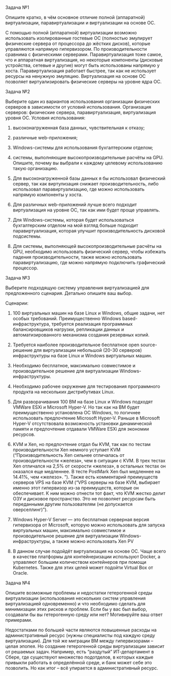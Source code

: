 Задача №1

Опишите кратко, в чём основное отличие полной (аппаратной) виртуализации, паравиртуализации и виртуализации на основе ОС.

С помощью полной (аппаратной) виртуализации возможно использовать изолированные гостевые ОС (полностью эмулирует физические сервера от процессора до жёстких дисков), которые управляются напрямую гипервизором. По производительности сравнима с физическими серверами.
Паравиртуализация тоже самое, что и аппаратная виртуализация, но некоторые компоненты (дисковые устройства, сетевые и другие) могут быть использованы напрямую у хоста. Паравиртуализация работает быстрее, так как не использует ресурсы на ненужную эмуляцию.
Виртуализация на основе ОС позволяет виртуализировать физические серверы на уровне ядра ОС.

Задача №2

Выберите один из вариантов использования организации физических серверов в зависимости от условий использования.
Организация серверов: физические сервера, паравиртуализация, виртуализация уровня ОС.
Условия использования: 
1.	высоконагруженная база данных, чувствительная к отказу; 
2.	различные web-приложения; 
3.	Windows-системы для использования бухгалтерским отделом;
4.	системы, выполняющие высокопроизводительные расчёты на GPU.
Опишите, почему вы выбрали к каждому целевому использованию такую организацию.

1.	Для высоконагруженной базы данных я бы использовал физический сервер, так как виртулизация снижает производительность, либо использовал паравиртуализацию, где можно использовать напрямую компоненты у хоста.
2.	Для различных web-приложений лучше всего подходит виртуализация на уровне ОС, так как ими будет проще управлять.
3.	Для Windows-системы, которая будет использоваться бухгалтерским отделом на мой взгляд больше подходит паравиртуализация, которая улучшит производительность дисковой подсистемы.
4.	Для системы, выполняющей высокопроизводительные расчёты на GPU, необходимо использовать физический сервер, чтобы избежать падения производительности, также можно использовать паравиртуализацию, где можно напрямую подключить графический процессор.

Задача №3

Выберите подходящую систему управления виртуализацией для предложенного сценария. Детально опишите ваш выбор.

Сценарии:
1.	100 виртуальных машин на базе Linux и Windows, общие задачи, нет особых требований. Преимущественно Windows based-инфраструктура, требуется реализация программных балансировщиков нагрузки, репликации данных и автоматизированного механизма создания резервных копий.
2.	Требуется наиболее производительное бесплатное open source-решение для виртуализации небольшой (20-30 серверов) инфраструктуры на базе Linux и Windows виртуальных машин.
3.	Необходимо бесплатное, максимально совместимое и производительное решение для виртуализации Windows-инфраструктуры.
4.	Необходимо рабочее окружение для тестирования программного продукта на нескольких дистрибутивах Linux.

1.	Для разворачивания 100 ВМ на базе Linux и Windows подходят VMWare ESXi и Microsoft Hyper-V. Но так как на ВМ будет преимущественно установлена ОС Windows, то логичнее использовать предпочтение Microsoft Hyper-V. Раньше в Microsoft Hyper-V отсутствовала возможность установки динамической памяти и предпочтение отдавали VMWare ESXi для экономии ресурсов.
2.	KVM и Xen, но предпочтение отдал бы KVM, так как по тестам производительности Xen немного уступает KVM (“Производительность Xen сильнее отличалась от производительности «железа», чем в ситуации с KVM. В трех тестах Xen отличался на 2,5% от скорости «железа», в остальных тестах он оказался еще медленнее. В тесте PostMark Xen был медленнее на 14.41%, чем «железо». ”). Также есть комментарий преимуществ серверов VPS на базе KVM (“VPS серверы на базе KVM, выбирает именно этот гипервизор из-за преимуществ, которые он обеспечивает. К ним можно отнести тот факт, что KVM жестко делит ОЗУ и дисковое пространство. Это не позволяет ресурсам быть переданными другим пользователям (не допускается оверселлинг)”).
3.	Windows Hyper-V Server — это бесплатная серверная версия гипервизора от Microsoft, которую можно использовать для запуска виртуальных машин, максимально совместимое и производительное решение для виртуализации Windows-инфраструктуры, а также можно использовать Xen PV
4.	В данном случае подойдёт виртуализация на основе ОС. Чаще всего в качестве платформы для контейнеризации используют Docker, а управляют большим количеством контейнеров при помощи Kubernetes. Также для этих целей может подойти Virtual Box от Oracle.

Задача №4

Опишите возможные проблемы и недостатки гетерогенной среды виртуализации (использования нескольких систем управления виртуализацией одновременно) и что необходимо сделать для минимизации этих рисков и проблем. Если бы у вас был выбор, создавали бы вы гетерогенную среду или нет? Мотивируйте ваш ответ примерами.

Недостатками по большей части являются повышенные расходы на административный ресурс (нужны специалисты под каждую среду виртуализации). Для той же миграции ВМ между гипервизорами – целая эпопея. Но создание гетерогенной среды виртуализации зависит от решаемых задач. Например, есть “раздутый” ИТ-департамент в Сбере, где существуют множество подотделов, в которых каждые привыкли работать в определённой среде, и банк может себе это позволить. Но как итог – всё упирается в административный ресурс.

